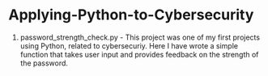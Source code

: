 # Applying-Python-to-Cybersecurity

1. password_strength_check.py -
This project was one of my first projects using Python, related to cybersecuriy. Here I have wrote a simple function that takes user input and provides feedback on the strength of the password.
